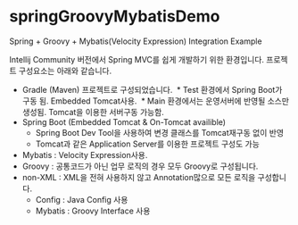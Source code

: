 # springGroovyMybatisDemo
Spring + Groovy + Mybatis(Velocity Expression) Integration Example

Intellij Community 버전에서 Spring MVC를 쉽게 개발하기 위한 환경입니다.
프로젝트 구성요소는 아래와 같습니다.

* Gradle (Maven) 프로젝트로 구성되었습니다.
  * Test 환경에서 Spring Boot가 구동 됨. Embedded Tomcat사용.
  * Main 환경에서는 운영서버에 반영될 소스만 생성됨. Tomcat을 이용한 서버구동 가능함.
* Spring Boot (Embedded Tomcat & On-Tomcat availible) 
  * Spring Boot Dev Tool을 사용하여 변경 클래스를 Tomcat재구동 없이 반영
  * Tomcat과 같은 Application Server를 이용한 프로젝트 구성도 가능
* Mybatis : Velocity Expression사용.
* Groovy : 공통코드가 아닌 업무 로직의 경우 모두 Groovy로 구성됩니다.
* non-XML : XML을 전혀 사용하지 않고 Annotation많으로 모든 로직을 구성합니다.
  * Config : Java Config 사용
  * Mybatis : Groovy Interface 사용
